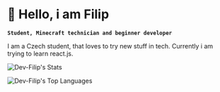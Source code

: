 # 👋 Hello, i am Filip

**`Student, Minecraft technician and beginner developer`**

I am a Czech student, that loves to try new stuff in tech. Currently i am trying to learn react.js.

![Dev-Filip's Stats](https://github-readme-stats.vercel.app/api?username=Dev-Filip&theme=tokyonight&show_icons=true&hide_border=true&count_private=true)

![Dev-Filip's Top Languages](https://github-readme-stats.vercel.app/api/top-langs/?username=Dev-Filip&theme=tokyonight&show_icons=true&hide_border=true&layout=compact)

